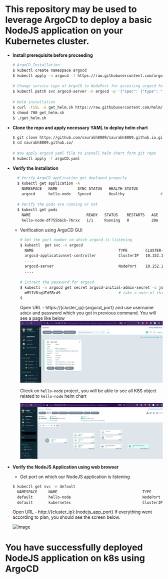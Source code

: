 # This repository may be used to leverage ArgoCD to deploy a basic NodeJS application on your Kubernetes cluster.

- **Install prerequisite before proceeding**

    ```bash
    # ArgoCD Installation 
    $ kubectl create namespace argocd
    $ kubectl apply -n argocd -f https://raw.githubusercontent.com/argoproj/argo-cd/stable/manifests/install.yaml

    # Change service type of ArgoCD to NodePort for accessing argocd form outside of the cluster 
    $ kubectl patch svc argocd-server -n argocd -p '{"spec": {"type": "NodePort"}}'

    # Helm installation 
    $ curl -fsSL -o get_helm.sh https://raw.githubusercontent.com/helm/helm/main/scripts/get-helm-3
    $ chmod 700 get_helm.sh
    $ ./get_helm.sh
    ```

- **Clone the repo and apply necessary YAML to deploy helm chart**

    ```bash
    $ git clone https://github.com/saurabh8809/saurabh8809.github.io.git
    $ cd saurabh8809.github.io/
    
    # Now apply argocd yaml file to install helm chart form git repo
    $ kubectl apply -f argoCD.yaml
    ```

- **Verify the Installation**

  ```bash
    # Verify ArgoCD application got deployed properly 
    $ kubectl get application -A
      NAMESPACE   NAME         SYNC STATUS   HEALTH STATUS
      argocd      hello-node   Synced        Healthy                # Healthy shows that our application got deployed successfully

    # Verify the pods are running or not 
    $ kubectl get pods
      NAME                         READY   STATUS    RESTARTS   AGE
      hello-node-df755b6cb-76rxx   1/1     Running   0          20m
  ```

  - Verification using ArgoCD GUI

    ```bash
    # Get the port number on which argocd is listening
    $ kubectl  get svc -n argocd
      NAME                                      TYPE        CLUSTER-IP       EXTERNAL-IP   PORT(S)                      AGE
      argocd-applicationset-controller          ClusterIP   10.152.183.82    <none>        7000/TCP,8080/TCP            22h
      ....
      argocd-server                             NodePort    10.152.183.146   <none>        80:30488/TCP,443:31267/TCP   22h   # on port 31267 argocd is listening
      ....

    # Extract the password for argocd 
    $ kubectl -n argocd get secret argocd-initial-admin-secret -o jsonpath="{.data.password}" | base64 -d; echo
      mMY1V8iqUTdSBrd9                          # take a note of this password 
    $
    ```
    Open URL - https://\{cluster_ip\}:\{argocd_port\} and use username `admin` and password which you got in previous command.
    You will see a page like below 
    ![alt text](image.png)

    Clieck on `hello-node` project, you will be able to see all K8S object related to `hello-node` helm chart

    ![alt text](image-1.png)

- **Verify the NodeJS Application using web browser**

   - Get port on which our NodeJS application is listening

  ```bash
  $ kubectl get svc -n default
    NAMESPACE     NAME                                      TYPE        CLUSTER-IP       EXTERNAL-IP   PORT(S)                      AGE
    default       hello-node                                NodePort    10.152.183.202   <none>        3000:32157/TCP               11s  # on 32157 our node application is listening
    default       kubernetes                                ClusterIP   10.152.183.1     <none>        443/TCP                      46h

  ```

  Open URL - http://\{cluster_ip\}:\{nodejs_app_port\} If everything went according to plan, you should see the screen below.
  
  ![image](https://github.com/saurabh8809/saurabh8809.github.io/assets/25630593/27757487-0d29-493b-ae47-feaf35faf96d)



# You have successfully deployed NodeJS application on k8s using ArgoCD 

